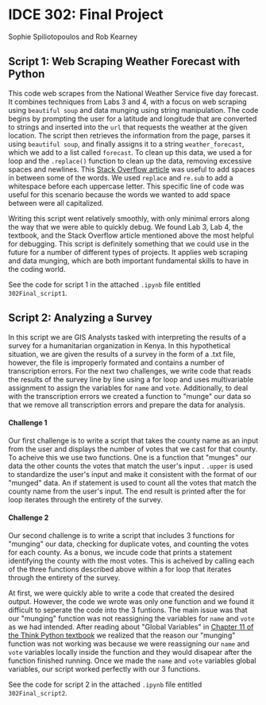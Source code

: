 # IDCE 302: Final Project 
Sophie Spiliotopoulos and Rob Kearney
## Script 1: Web Scraping Weather Forecast with Python
This code web scrapes from the National Weather Service five day forecast. It combines techniques from Labs 3 and 4, with a focus on web scraping using `beautiful soup` and data munging using string manipulation. The code begins by prompting the user for a latitude and longitude that are converted to strings and inserted into the `url` that requests the weather at the given location. The script then retrieves the information from the page, parses it using `beautiful soup`, and finally assigns it to a string `weather_forecast`, which we add to a list called `forecast`. To clean up this data, we used a for loop and the `.replace()` function to clean up the data, removing excessive spaces and newlines. This [Stack Overflow article](https://stackoverflow.com/questions/37505224/add-a-space-between-each-word-in-the-string) was useful to add spaces in between some of the words. We used `replace` and `re.sub` to add a whitespace before each uppercase letter. This specific line of code was useful for this scenario because the words we wanted to add space between were all capitalized. 

Writing this script went relatively smoothly, with only minimal errors along the way that we were able to quickly debug. We found Lab 3, Lab 4, the textbook, and the Stack Overflow article mentioned above the most helpful for debugging. 
This script is definitely something that we could use in the future for a number of different types of projects. It applies web scraping and data munging, which are both important fundamental skills to have in the coding world. 

See the code for script 1 in the attached  `.ipynb` file entitled `302Final_script1`. 

## Script 2: Analyzing a Survey

In this script we are GIS Analysts tasked with interpreting the results of a survey for a humanitarian organization in Kenya. In this hypothetical situation, we are given the results of a survey in the form of a .txt file, however, the file is improperly formated and contains a number of transcription errors. For the next two challenges, we write code that reads the results of the survey line by line using a for loop and uses multivariable assignment to assign the variables for `name` and `vote`. Additionally, to deal with the transcription errors we created a function to "munge" our data so that we remove all transcription errors and prepare the data for analysis.  

#### Challenge 1 
Our first challenge is to write a script that takes the county name as an input from the user and displays the number of votes that we cast for that county. To acheive this we use two functions. One is a function that "munges" our data the other counts the votes that match the user's input . `.upper` is used to standardize the user's input and make it consistent with the format of our "munged" data. An if statement is used to count all the votes that match the county name from the user's input. The end result is printed after the for loop iterates through the entirety of the survey. 

#### Challenge 2
Our second challenge is to write a script that includes 3 functions for "munging" our data, checking for duplicate votes, and counting the votes for each county. As a bonus, we incude code that prints a statement identifying the county with the most votes. This is acheived by calling each of the three functions described above within a for loop that iterates through the entirety of the survey. 

At first, we were quickly able to write a code that created the desired output. However, the code we wrote was only one function and we found it difficult to seperate the code into the 3 funtions. The main issue was that our "munging" function was not reassigning the variables for `name` and `vote` as we had intended. After reading about "Global Variables" in [Chapter 11 of the Think Python textbook](http://greenteapress.com/thinkpython2/html/thinkpython2012.html) we realized that the reason our "munging" function was not working was because we were reassigning our `name` and `vote` variables locally inside the function and they would disapear after the function finished running. Once we made the `name` and `vote` variables global variables, our script worked perfectly with our 3 functions.

See the code for script 2 in the attached  `.ipynb` file entitled `302Final_script2`. 
